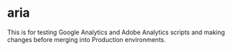 # aria

This is for testing Google Analytics and Adobe Analytics scripts and making changes before merging into Production environments.
